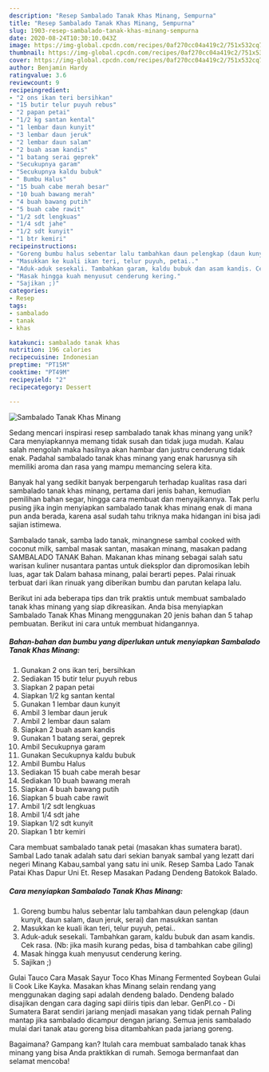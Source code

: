 ```yaml
---
description: "Resep Sambalado Tanak Khas Minang, Sempurna"
title: "Resep Sambalado Tanak Khas Minang, Sempurna"
slug: 1903-resep-sambalado-tanak-khas-minang-sempurna
date: 2020-08-24T10:30:10.043Z
image: https://img-global.cpcdn.com/recipes/0af270cc04a419c2/751x532cq70/sambalado-tanak-khas-minang-foto-resep-utama.jpg
thumbnail: https://img-global.cpcdn.com/recipes/0af270cc04a419c2/751x532cq70/sambalado-tanak-khas-minang-foto-resep-utama.jpg
cover: https://img-global.cpcdn.com/recipes/0af270cc04a419c2/751x532cq70/sambalado-tanak-khas-minang-foto-resep-utama.jpg
author: Benjamin Hardy
ratingvalue: 3.6
reviewcount: 9
recipeingredient:
- "2 ons ikan teri bersihkan"
- "15 butir telur puyuh rebus"
- "2 papan petai"
- "1/2 kg santan kental"
- "1 lembar daun kunyit"
- "3 lembar daun jeruk"
- "2 lembar daun salam"
- "2 buah asam kandis"
- "1 batang serai geprek"
- "Secukupnya garam"
- "Secukupnya kaldu bubuk"
- " Bumbu Halus"
- "15 buah cabe merah besar"
- "10 buah bawang merah"
- "4 buah bawang putih"
- "5 buah cabe rawit"
- "1/2 sdt lengkuas"
- "1/4 sdt jahe"
- "1/2 sdt kunyit"
- "1 btr kemiri"
recipeinstructions:
- "Goreng bumbu halus sebentar lalu tambahkan daun pelengkap (daun kunyit, daun salam, daun jeruk, serai) dan masukkan santan"
- "Masukkan ke kuali ikan teri, telur puyuh, petai.."
- "Aduk-aduk sesekali. Tambahkan garam, kaldu bubuk dan asam kandis. Cek rasa. (Nb: jika masih kurang pedas, bisa d tambahkan cabe giling)"
- "Masak hingga kuah menyusut cenderung kering."
- "Sajikan ;)"
categories:
- Resep
tags:
- sambalado
- tanak
- khas

katakunci: sambalado tanak khas 
nutrition: 196 calories
recipecuisine: Indonesian
preptime: "PT15M"
cooktime: "PT49M"
recipeyield: "2"
recipecategory: Dessert

---
```



![Sambalado Tanak Khas Minang](https://img-global.cpcdn.com/recipes/0af270cc04a419c2/751x532cq70/sambalado-tanak-khas-minang-foto-resep-utama.jpg)

Sedang mencari inspirasi resep sambalado tanak khas minang yang unik? Cara menyiapkannya memang tidak susah dan tidak juga mudah. Kalau salah mengolah maka hasilnya akan hambar dan justru cenderung tidak enak. Padahal sambalado tanak khas minang yang enak harusnya sih memiliki aroma dan rasa yang mampu memancing selera kita.

Banyak hal yang sedikit banyak berpengaruh terhadap kualitas rasa dari sambalado tanak khas minang, pertama dari jenis bahan, kemudian pemilihan bahan segar, hingga cara membuat dan menyajikannya. Tak perlu pusing jika ingin menyiapkan sambalado tanak khas minang enak di mana pun anda berada, karena asal sudah tahu triknya maka hidangan ini bisa jadi sajian istimewa.

Sambalado tanak, samba lado tanak, minangnese sambal cooked with coconut milk, sambal masak santan, masakan minang, masakan padang SAMBALADO TANAK Bahan. Makanan khas minang sebagai salah satu warisan kuliner nusantara pantas untuk dieksplor dan dipromosikan lebih luas, agar tak Dalam bahasa minang, palai berarti pepes. Palai rinuak terbuat dari ikan rinuak yang diberikan bumbu dan parutan kelapa lalu.


Berikut ini ada beberapa tips dan trik praktis untuk membuat sambalado tanak khas minang yang siap dikreasikan. Anda bisa menyiapkan Sambalado Tanak Khas Minang menggunakan 20 jenis bahan dan 5 tahap pembuatan. Berikut ini cara untuk membuat hidangannya.

<!--inarticleads1-->

##### Bahan-bahan dan bumbu yang diperlukan untuk menyiapkan Sambalado Tanak Khas Minang:

1. Gunakan 2 ons ikan teri, bersihkan
1. Sediakan 15 butir telur puyuh rebus
1. Siapkan 2 papan petai
1. Siapkan 1/2 kg santan kental
1. Gunakan 1 lembar daun kunyit
1. Ambil 3 lembar daun jeruk
1. Ambil 2 lembar daun salam
1. Siapkan 2 buah asam kandis
1. Gunakan 1 batang serai, geprek
1. Ambil Secukupnya garam
1. Gunakan Secukupnya kaldu bubuk
1. Ambil  Bumbu Halus
1. Sediakan 15 buah cabe merah besar
1. Sediakan 10 buah bawang merah
1. Siapkan 4 buah bawang putih
1. Siapkan 5 buah cabe rawit
1. Ambil 1/2 sdt lengkuas
1. Ambil 1/4 sdt jahe
1. Siapkan 1/2 sdt kunyit
1. Siapkan 1 btr kemiri


Cara membuat sambalado tanak petai (masakan khas sumatera barat). Sambal Lado tanak adalah satu dari sekian banyak sambal yang lezatt dari negeri Minang Kabau,sambal yang satu ini unik. Resep Samba Lado Tanak Patai Khas Dapur Uni Et. Resep Masakan Padang Dendeng Batokok Balado. 

<!--inarticleads2-->

##### Cara menyiapkan Sambalado Tanak Khas Minang:

1. Goreng bumbu halus sebentar lalu tambahkan daun pelengkap (daun kunyit, daun salam, daun jeruk, serai) dan masukkan santan
1. Masukkan ke kuali ikan teri, telur puyuh, petai..
1. Aduk-aduk sesekali. Tambahkan garam, kaldu bubuk dan asam kandis. Cek rasa. (Nb: jika masih kurang pedas, bisa d tambahkan cabe giling)
1. Masak hingga kuah menyusut cenderung kering.
1. Sajikan ;)


Gulai Tauco Cara Masak Sayur Toco Khas Minang Fermented Soybean Gulai Ii Cook Like Kayka. Masakan khas Minang selain rendang yang menggunakan daging sapi adalah dendeng balado. Dendeng balado disajikan dengan cara daging sapi diiris tipis dan lebar. GenPI.co - Di Sumatera Barat sendiri jariang menjadi masakan yang tidak pernah Paling mantap jika sambalado dicampur dengan jariang. Semua jenis sambalado mulai dari tanak atau goreng bisa ditambahkan pada jariang goreng. 

Bagaimana? Gampang kan? Itulah cara membuat sambalado tanak khas minang yang bisa Anda praktikkan di rumah. Semoga bermanfaat dan selamat mencoba!
